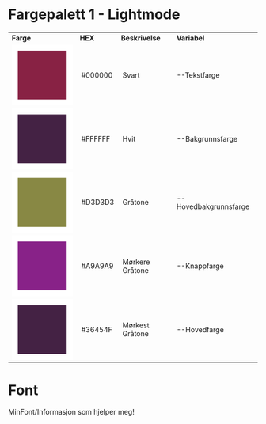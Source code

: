 # Fargepalett 1 - Lightmode

<table>
    <tr> <td><b>Farge</b></td><td><b>HEX</b></td><td><b>Beskrivelse</td><td><b>Variabel</b></td></tr>
    <tr>
        <td>
            <!-- SVG-filen -->
            <img src="svg/farge1.svg" alt="Fargeboks med kode" style="vertical-align: middle;">
        </td>
        <td style="vertical-align: middle; padding-left: 10px;">
            #000000
        </td>
        <td style="vertical-align: middle; padding-left: 10px;">
            Svart
        </td>
        <td>--Tekstfarge</td>
    </tr>
    <tr>
        <td>
            <!-- SVG-filen -->
            <img src="svg/farge2.svg" alt="Fargeboks med kode" style="vertical-align: middle;">
        </td>
        <td style="vertical-align: middle; padding-left: 10px;">
            #FFFFFF
        </td>
        <td style="vertical-align: middle; padding-left: 10px;">
            Hvit
        </td>
        <td>--Bakgrunnsfarge</td>
    </tr>
    <tr>
        <td>
            <!-- SVG-filen -->
            <img src="svg/farge3.svg" alt="Fargeboks med kode" style="vertical-align: middle;">
        </td>
        <td style="vertical-align: middle; padding-left: 10px;">
            #D3D3D3
        </td>
        <td style="vertical-align: middle; padding-left: 10px;">
            Gråtone
        </td>
        <td>--Hovedbakgrunnsfarge</td>
    </tr>
    <tr>
        <td>
            <!-- SVG-filen -->
            <img src="svg/farge4.svg" alt="Fargeboks med kode" style="vertical-align: middle;">
        </td>
        <td style="vertical-align: middle; padding-left: 10px;">
            #A9A9A9
        </td>
        <td style="vertical-align: middle; padding-left: 10px;">
            Mørkere Gråtone
        </td>
        <td>--Knappfarge</td>
    </tr>
    <tr>
        <td>
            <!-- SVG-filen -->
            <img src="svg/farge2.svg" alt="Fargeboks med kode" style="vertical-align: middle;">
        </td>
        <td style="vertical-align: middle; padding-left: 10px;">
            #36454F
        </td>
        <td style="vertical-align: middle; padding-left: 10px;">
            Mørkest Gråtone
        </td>
        <td>--Hovedfarge</td>
    </tr>
</table>


# Font
MinFont/Informasjon som hjelper meg!